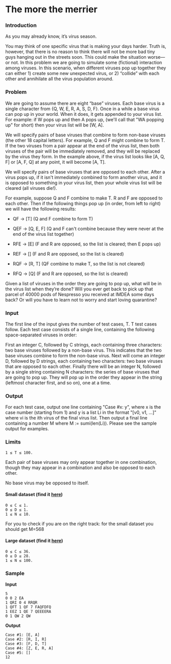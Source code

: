 
# The more the merrier

  

### Introduction

As you may already know, it’s virus season. 

You may think of one specific virus that is making your days harder. Truth is, however, that there is no reason to think there will not be more bad tiny guys hanging out in the streets soon. This could make the situation worse—or not. In this problem we are going to simulate some (fictional) interaction among viruses. In this scenario, when different viruses pop up together they can either 1) create some new unexpected virus, or 2) “collide” with each other and annihilate all the virus population around. 

### Problem

We are going to assume there are eight “base” viruses. Each base virus is a single character from {Q, W, E, R, A, S, D, F}. Once in a while a base virus can pop up in your world. When it does, it gets appended to your virus list. For example: if W pops up and then A pops up, (we'll call that "WA popping up" for short) then your virus list will be [W, A].

We will specify pairs of base viruses that combine to form non-base viruses (the other 18 capital letters). For example, Q and F might combine to form T. If the two viruses from a pair appear at the end of the virus list, then both viruses of the pair will be immediately removed, and they will be replaced by the virus they form. In the example above, if the virus list looks like [A, Q, F] or [A, F, Q] at any point, it will become [A, T].

We will specify pairs of base viruses that are opposed to each other. After a virus pops up, if it isn't immediately combined to form another virus, and it is opposed to something in your virus list, then your whole virus list will be cleared (all viruses die!).

For example, suppose Q and F combine to make T. R and F are opposed to each other. Then if the following things pop up (in order, from left to right) we will have the following results:

-   QF → [T] (Q and F combine to form T)
    
-   QEF → [Q, E, F] (Q and F can't combine because they were never at the end of the virus list together)
    
-   RFE → [E] (F and R are opposed, so the list is cleared; then E pops up)
    
-   REF → [] (F and R are opposed, so the list is cleared)
    
-   RQF → [R, T] (QF combine to make T, so the list is not cleared)
    
-   RFQ → [Q] (F and R are opposed, so the list is cleared)
    

Given a list of viruses in the order they are going to pop up, what will be in the virus list when they’re done? Will you ever get back to pick up that parcel of 40000 pods of Nespresso you received at IMDEA some days back? Or will you have to learn not to worry and start loving quarantine?

### Input

The first line of the input gives the number of test cases, T. T test cases follow. Each test case consists of a single line, containing the following space-separated viruses in order:

First an integer C, followed by C strings, each containing three characters: two base viruses followed by a non-base virus. This indicates that the two base viruses combine to form the non-base virus. Next will come an integer D, followed by D strings, each containing two characters: two base viruses that are opposed to each other. Finally there will be an integer N, followed by a single string containing N characters: the series of base viruses that are going to pop up. They will pop up in the order they appear in the string (leftmost character first, and so on), one at a time.

### Output

For each test case, output one line containing "Case #x: y", where x is the case number (starting from 1) and y is a list Li in the format "[v0, v1, ...]" where vi is the ith virus of the final virus list. Then output a final line containing a number M where M := sumi(len(Li)). Please see the sample output for examples.

### Limits

``1 ≤ T ≤ 100.``

Each pair of base viruses may only appear together in one combination, though they may appear in a combination and also be opposed to each other.

No base virus may be opposed to itself.

#### Small dataset (find it [here](https://coding19-imdea.github.io/problems/problem3-small.in))
```
0 ≤ C ≤ 1.
0 ≤ D ≤ 1.
1 ≤ N ≤ 10.
```
For you to check if you are on the right track: for the small dataset you should get M=568

  
  

#### Large dataset (find it [here](https://coding19-imdea.github.io/problems/problem3-large.in))

 ```
0 ≤ C ≤ 36.
0 ≤ D ≤ 28.
1 ≤ N ≤ 100.
```
### Sample 


**Input**
```
5
0 0 2 EA
1 QRI 0 4 RRQR
1 QFT 1 QF 7 FAQFDFQ
1 EEZ 1 QE 7 QEEEERA
0 1 QW 2 QW
```
  
**Output**

```
Case #1: [E, A]
Case #2: [R, I, R]
Case #3: [F, D, T]
Case #4: [Z, E, R, A]
Case #5: []
12
```
